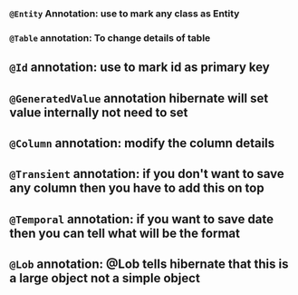 ### `@Entity` Annotation:  use to mark any class as Entity

### `@Table` annotation: To change details of table

## `@Id` annotation: use to mark id as primary key 
##  `@GeneratedValue` annotation hibernate will set value internally not need to set

## `@Column` annotation: modify the column details

## `@Transient` annotation: if you don't want to save any column then you have to add this on top

## `@Temporal` annotation: if you want to save date then you can tell what will be the format

## `@Lob` annotation: @Lob tells hibernate that this is a large object not a simple object


